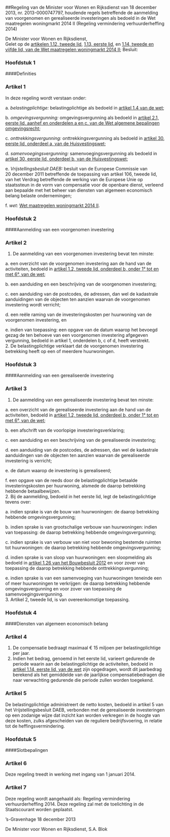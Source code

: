 <meta http-equiv='Content-Type' content='text/html; charset=utf-8' />

##Regeling van de Minister voor Wonen en Rijksdienst van 18 december 2013, nr. 2013-0000747797, houdende regels betreffende de aanmelding van voorgenomen en gerealiseerde investeringen als bedoeld in de Wet maatregelen woningmarkt 2014 II (Regeling vermindering verhuurderheffing 2014)

De Minister voor Wonen en Rijksdienst,  
Gelet op de [artikelen 1.12, tweede lid](../../../../../../wet/wet/maatregelen/woningmarkt/2014/ii/BWBR0034553/README.md), [1.13, eerste lid](../../../../../../wet/wet/maatregelen/woningmarkt/2014/ii/BWBR0034553/README.md), en [1.14, tweede en vijfde lid, van de Wet maatregelen woningmarkt 2014 II](../../../../../../wet/wet/maatregelen/woningmarkt/2014/ii/BWBR0034553/README.md);
Besluit:     
### Hoofdstuk  1  

####Definities

### Artikel  1  

In deze regeling wordt verstaan onder: 

a.  *belastingplichtige:* belastingplichtige als bedoeld in [artikel 1.4 van de wet](../../../../../../wet/wet/maatregelen/woningmarkt/2014/ii/BWBR0034553/README.md);  

b.  *omgevingsvergunning:* omgevingsvergunning als bedoeld in [artikel 2.1, eerste lid, aanhef en onderdelen a en c, van de Wet algemene bepalingen omgevingsrecht](../../../../../../wet/wet/algemene/bepalingen/omgevingsrecht/BWBR0024779/README.md);  

c.  *onttrekkingsvergunning:* onttrekkingsvergunning als bedoeld in [artikel 30, eerste lid, onderdeel a, van de Huisvestingswet](../../../../../../wet/huisvestingswet/BWBR0005674/README.md);  

d.  *samenvoegingsvergunning:* samenvoegingsvergunning als bedoeld in [artikel 30, eerste lid, onderdeel b, van de Huisvestingswet](../../../../../../wet/huisvestingswet/BWBR0005674/README.md);  

e.  *Vrijstellingsbesluit DAEB:* besluit van de Europese Commissie van 20 december 2011 betreffende de toepassing van artikel 106, tweede lid, van het Verdrag betreffende de werking van de Europese Unie op staatssteun in de vorm van compensatie voor de openbare dienst, verleend aan bepaalde met het beheer van diensten van algemeen economisch belang belaste ondernemingen;  

f.  *wet:* [Wet maatregelen woningmarkt 2014 II](../../../../../../wet/wet/maatregelen/woningmarkt/2014/ii/BWBR0034553/README.md).   

### Hoofdstuk  2  

####Aanmelding van een voorgenomen investering

### Artikel  2  

1.  De aanmelding van een voorgenomen investering bevat ten minste: 

a. een overzicht van de voorgenomen investering aan de hand van de activiteiten, bedoeld in [artikel 1.2, tweede lid, onderdeel b, onder 1° tot en met 6°, van de wet](../../../../../../wet/wet/maatregelen/woningmarkt/2014/ii/BWBR0034553/README.md);  

b. een aanduiding en een beschrijving van de voorgenomen investering;  

c. een aanduiding van de postcodes, de adressen, dan wel de kadastrale aanduidingen van de objecten ten aanzien waarvan de voorgenomen investering wordt verricht;  

d. een reële raming van de investeringskosten per huurwoning van de voorgenomen investering, en  

e. indien van toepassing: een opgave van de datum waarop het bevoegd gezag de ten behoeve van een voorgenomen investering afgegeven vergunning, bedoeld in artikel 1, onderdelen b, c of d, heeft verstrekt.     
2.  De belastingplichtige verklaart dat de voorgenomen investering betrekking heeft op een of meerdere huurwoningen.  

### Hoofdstuk  3  

####Aanmelding van een gerealiseerde investering

### Artikel  3  

1.  De aanmelding van een gerealiseerde investering bevat ten minste: 

a. een overzicht van de gerealiseerde investering aan de hand van de activiteiten, bedoeld in [artikel 1.2, tweede lid, onderdeel b, onder 1° tot en met 6°, van de wet](../../../../../../wet/wet/maatregelen/woningmarkt/2014/ii/BWBR0034553/README.md);  

b. een afschrift van de voorlopige investeringsverklaring;  

c. een aanduiding en een beschrijving van de gerealiseerde investering;  

d. een aanduiding van de postcodes, de adressen, dan wel de kadastrale aanduidingen van de objecten ten aanzien waarvan de gerealiseerde investering is verricht;  

e. de datum waarop de investering is gerealiseerd;  

f. een opgave van de reeds door de belastingplichtige betaalde investeringskosten per huurwoning, alsmede de daarop betrekking hebbende betaalbewijzen.     
2.  Bij de aanmelding, bedoeld in het eerste lid, legt de belastingplichtige tevens over: 

a. indien sprake is van de bouw van huurwoningen: de daarop betrekking hebbende omgevingsvergunning;  

b. indien sprake is van grootschalige verbouw van huurwoningen: indien van toepassing: de daarop betrekking hebbende omgevingsvergunning;  

c. indien sprake is van verbouw van niet voor bewoning bestemde ruimten tot huurwoningen: de daarop betrekking hebbende omgevingsvergunning;  

d. indien sprake is van sloop van huurwoningen: een sloopmelding als bedoeld in [artikel 1.26 van het Bouwbesluit 2012](../../../../../../AMvB/bouwbesluit/2012/BWBR0030461/README.md) en voor zover van toepassing de daarop betrekking hebbende onttrekkingsvergunning;  

e. indien sprake is van een samenvoeging van huurwoningen teneinde een of meer huurwoningen te verkrijgen: de daarop betrekking hebbende omgevingsvergunning en voor zover van toepassing de samenvoegingsvergunning.     
3.  Artikel 2, tweede lid, is van overeenkomstige toepassing.  

### Hoofdstuk  4  

####Diensten van algemeen economisch belang

### Artikel  4  

1.  De compensatie bedraagt maximaal € 15 miljoen per belastingplichtige per jaar.   
2.  Indien het bedrag, genoemd in het eerste lid, varieert gedurende de periode waarin aan de belastingplichtige de activiteiten, bedoeld in [artikel 1.14, eerste lid, van de wet](../../../../../../wet/wet/maatregelen/woningmarkt/2014/ii/BWBR0034553/README.md) zijn opgedragen, wordt dit jaarbedrag berekend als het gemiddelde van de jaarlijkse compensatiebedragen die naar verwachting gedurende die periode zullen worden toegekend.  

### Artikel  5  

De belastingplichtige administreert de netto kosten, bedoeld in artikel 5 van het Vrijstellingsbesluit DAEB, verbonden met de gerealiseerde investeringen op een zodanige wijze dat inzicht kan worden verkregen in de hoogte van deze kosten, zulks afgescheiden van de reguliere bedrijfsvoering, in relatie tot de heffingsvermindering. 

### Hoofdstuk  5  

####Slotbepalingen

### Artikel  6  

Deze regeling treedt in werking met ingang van 1 januari 2014. 

### Artikel  7  

Deze regeling wordt aangehaald als: Regeling vermindering verhuurderheffing 2014. 
Deze regeling zal met de toelichting in de Staatscourant worden geplaatst.   

’s-Gravenhage 
18 december 2013   

De 
Minister voor Wonen en Rijksdienst, 
S.A. Blok     
